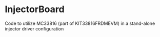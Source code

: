# InjectorBoard
Code to utilize MC33816 (part of KIT33816FRDMEVM) in a stand-alone injector driver configuration
